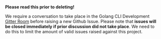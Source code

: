 **Please read this prior to deleting!**

We require a conversation to take place in the Golang CLI Development [Gitter Room](https://gitter.im/sdkman/golang-cli) before raising a new Github Issue. Please note that **issues will be closed immediately if prior discussion did not take place**. We need to do this to limit the amount of valid issues raised against this project.
